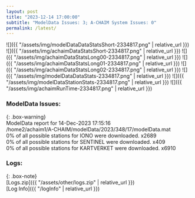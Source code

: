 ```yaml
---
layout: post
title: "2023-12-14 17:00:00"
subtitle: "ModelData Issues: 3; A-CHAIM System Issues: 0"
permalink: /latest/
---
```


![]({{ "/assets/img/modelDataDataStatsShort-2334817.png" | relative_url }})
![]({{ "/assets/img/achaimDataStatsShort-2334817.png" | relative_url }})
![]({{ "/assets/img/achaimDataStatsLong00-2334817.png" | relative_url }})
![]({{ "/assets/img/achaimDataStatsLong01-2334817.png" | relative_url }})
![]({{ "/assets/img/achaimDataStatsLong02-2334817.png" | relative_url }})
![]({{ "/assets/img/modelDataDataStats-2334817.png" | relative_url }})
![]({{ "/assets/img/modelDataStationStats-2334817.png" | relative_url }})
![]({{ "/assets/img/achaimRunTime-2334817.png" | relative_url }})


### ModelData Issues:  
  
{: .box-warning}  
 ModelData report for 14-Dec-2023 17:15:16   
 /home2/achaim1/A-CHAIM/modelData/2023/348/17/modelData.mat   
 0% of all possible stations for IONO were downloaded. x2689   
 0% of all possible stations for SENTINEL were downloaded. x409   
 0% of all possible stations for KARTVERKET were downloaded. x6910   
  


### Logs:  
  
{: .box-note}  
[Logs.zip]({{ "/assets/other/logs.zip" | relative_url }})  
[Log Info]({{ "/logInfo" | relative_url }})  
